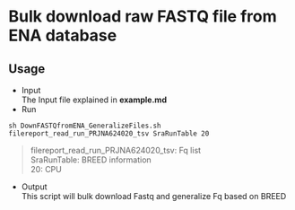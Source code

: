 # Bulk download raw FASTQ file from ENA database
## Usage
- Input  
The Input file explained in **example.md**
- Run    
```shell
sh DownFASTQfromENA_GeneralizeFiles.sh filereport_read_run_PRJNA624020_tsv SraRunTable 20
```
> filereport_read_run_PRJNA624020_tsv: Fq list  
> SraRunTable: BREED information    
> 20: CPU   

- Output   
This script will bulk download Fastq and generalize Fq based on BREED
